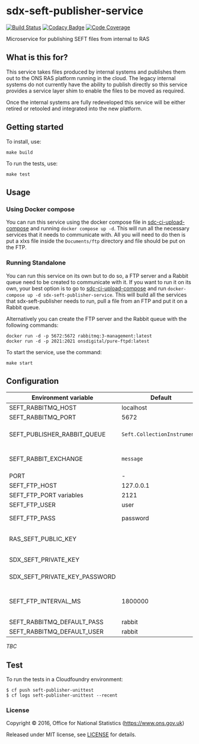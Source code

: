 # sdx-seft-publisher-service

[![Build Status](https://travis-ci.org/ONSdigital/sdx-seft-publisher-service.svg?branch=master)](https://travis-ci.org/ONSdigital/sdx-seft-publisher-service) [![Codacy Badge](https://api.codacy.com/project/badge/Grade/475f9da4585c411fbbc1ac803ce2baf5)](https://www.codacy.com/app/ons-sdc/sdx-seft-publisher-service?utm_source=github.com&amp;utm_medium=referral&amp;utm_content=ONSdigital/sdx-seft-publisher-service&amp;utm_campaign=Badge_Grade) [![Code Coverage](https://codecov.io/gh/ONSdigital/sdx-seft-publisher-service/branch/master/graph/badge.svg)](https://codecov.io/gh/ONSdigital/sdx-seft-publisher-service)

Microservice for publishing SEFT files from internal to RAS

## What is this for?

This service takes files produced by internal systems and publishes them out to the ONS RAS platform running in the cloud. The legacy internal systems do not currently have the ability to publish directly so this service provides a service layer shim to enable the files to be moved as required.

Once the internal systems are fully redeveloped this service will be either retired or retooled and integrated into the new platform.

## Getting started

To install, use:
```
make build
```
To run the tests, use:
```
make test
```
## Usage
### Using Docker compose

You can run this service using the docker compose file in [sdc-ci-upload-compose](https://github.com/ONSdigital/sdc-ci-upload-compose) and running `docker compose up -d`. This will run all the necessary services that
it needs to communicate with. All you will need to do then is put a xlxs file inside the `Documents/ftp` directory and file should be put on the FTP.

### Running Standalone

You can run this service on its own but to do so, a FTP server and a Rabbit queue need to be created to communicate with it. If you want to run it on its own, your best option is to go to
[sdc-ci-upload-compose](https://github.com/ONSdigital/sdc-ci-upload-compose) and run `docker-compose up -d sdx-seft-publisher-service`. This will build all the services that sdx-seft-publisher
needs to run, pull a file from an FTP and put it on a Rabbit queue.

Alternatively you can create the FTP server and the Rabbit queue with the following commands:
```
docker run -d -p 5672:5672 rabbitmq:3-management:latest
docker run -d -p 2021:2021 onsdigital/pure-ftpd:latest
```

To start the service, use the command:
```
make start
```


## Configuration

| Environment variable          | Default   | Description
| --------------------          | -------   | -----------
| SEFT_RABBITMQ_HOST            | localhost |
| SEFT_RABBITMQ_PORT            | 5672      |
| SEFT_PUBLISHER_RABBIT_QUEUE   | `Seft.CollectionInstruments` | Outgoing queue to publish to
| SEFT_RABBIT_EXCHANGE          | `message` | RabbitMQ exchange to use
| PORT                          | -         | Service port
| SEFT_FTP_HOST                 | 127.0.0.1 | Source host
| SEFT_FTP_PORT                variables | 2121      | Source port
| SEFT_FTP_USER                 | user      | Source user
| SEFT_FTP_PASS                 | password  | Source password
| RAS_SEFT_PUBLIC_KEY           |           | Destination encryption key
| SDX_SEFT_PRIVATE_KEY          |           | Local signing key
| SDX_SEFT_PRIVATE_KEY_PASSWORD |           | Signing key password
| SEFT_FTP_INTERVAL_MS          | 1800000   | Source polling interval (milliseconds)
| SEFT_RABBITMQ_DEFAULT_PASS    | rabbit    |
| SEFT_RABBITMQ_DEFAULT_USER    | rabbit    |

_TBC_


## Test

To run the tests in a Cloudfoundry environment:

```shell
$ cf push seft-publisher-unittest
$ cf logs seft-publisher-unittest --recent
```

### License

Copyright ©‎ 2016, Office for National Statistics (https://www.ons.gov.uk)

Released under MIT license, see [LICENSE](LICENSE) for details.
